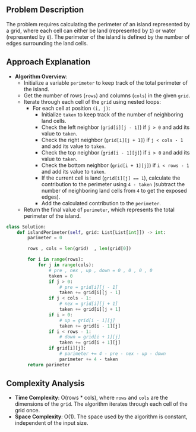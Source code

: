 ## Problem Description

The problem requires calculating the perimeter of an island represented by a grid, where each cell can either be land (represented by `1`) or water (represented by `0`). The perimeter of the island is defined by the number of edges surrounding the land cells.

## Approach Explanation

- **Algorithm Overview**:
  - Initialize a variable `perimeter` to keep track of the total perimeter of the island.
  - Get the number of rows (`rows`) and columns (`cols`) in the given `grid`.
  - Iterate through each cell of the `grid` using nested loops:
    - For each cell at position `(i, j)`:
      - Initialize `taken` to keep track of the number of neighboring land cells.
      - Check the left neighbor (`grid[i][j - 1]`) if `j > 0` and add its value to `taken`.
      - Check the right neighbor (`grid[i][j + 1]`) if `j < cols - 1` and add its value to `taken`.
      - Check the top neighbor (`grid[i - 1][j]`) if `i > 0` and add its value to `taken`.
      - Check the bottom neighbor (`grid[i + 1][j]`) if `i < rows - 1` and add its value to `taken`.
      - If the current cell is land (`grid[i][j] == 1`), calculate the contribution to the perimeter using `4 - taken` (subtract the number of neighboring land cells from `4` to get the exposed edges).
      - Add the calculated contribution to the `perimeter`.
  - Return the final value of `perimeter`, which represents the total perimeter of the island.

```python
class Solution:
    def islandPerimeter(self, grid: List[List[int]]) -> int:
        parimeter = 0

        rows , cols = len(grid)  , len(grid[0])

        for i in range(rows):
            for j in range(cols):
                # pre , nex , up , down = 0 , 0 , 0 , 0
                taken = 0
                if j > 0:
                    # pre = grid[i][j - 1]
                    taken += grid[i][j - 1]
                if j < cols - 1:
                    # nex = grid[i][j + 1]
                    taken += grid[i][j + 1]
                if i > 0:
                    # up = grid[i - 1][j]
                    taken += grid[i - 1][j]
                if i < rows - 1:
                    # down = grid[i + 1][j]
                    taken += grid[i + 1][j]
                if grid[i][j]:
                    # parimeter += 4 - pre - nex - up - down
                    parimeter += 4 - taken
        return parimeter
```

## Complexity Analysis

- **Time Complexity**: O(rows \* cols), where `rows` and `cols` are the dimensions of the `grid`. The algorithm iterates through each cell of the grid once.
- **Space Complexity**: O(1). The space used by the algorithm is constant, independent of the input size.
